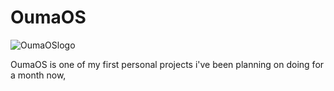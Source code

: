 # OumaOS

![OumaOSlogo](https://user-images.githubusercontent.com/60845519/214992053-05d4c413-d957-4e7f-b7b9-e1dba94aa82b.png)

OumaOS is one of my first personal projects i've been planning on doing for a month now,
